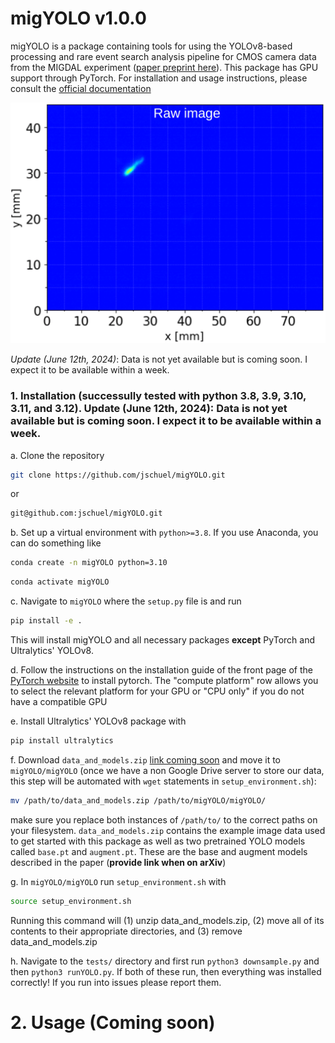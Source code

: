 # migYOLO v1.0.0
migYOLO is a package containing tools for using the YOLOv8-based processing and rare event search analysis pipeline for CMOS camera data from the MIGDAL experiment ([paper preprint here](https://arxiv.org/abs/2406.07538)). This package has GPU support through PyTorch. For installation and usage instructions, please consult the [official documentation](https://migyolo.readthedocs.io/en/latest/)

![Object detection](migYOLO/figures/object_detect.gif)

*Update (June 12th, 2024)*: Data is not yet available but is coming soon. I expect it to be available within a week.

### 1. Installation (successully tested with python 3.8, 3.9, 3.10, 3.11, and 3.12). Update (June 12th, 2024): Data is not yet available but is coming soon. I expect it to be available within a week. 

a. Clone the repository
```sh
git clone https://github.com/jschuel/migYOLO.git
```
or
```sh
git@github.com:jschuel/migYOLO.git
```

b. Set up a virtual environment with `python>=3.8`. If you use Anaconda, you can do something like
```sh
conda create -n migYOLO python=3.10
```
```sh
conda activate migYOLO
```

c. Navigate to `migYOLO` where the `setup.py` file is and run
```sh
pip install -e .
```

This will install migYOLO and all necessary packages **except** PyTorch and Ultralytics' YOLOv8.

d. Follow the instructions on the installation guide of the front page of the [PyTorch website](https://pytorch.org/) to install pytorch. The "compute platform" row allows you to select the relevant platform for your GPU or "CPU only" if you do not have a compatible GPU

e. Install Ultralytics' YOLOv8 package with
```sh
pip install ultralytics
```

f. Download `data_and_models.zip` [link coming soon]() and move it to `migYOLO/migYOLO` (once we have a non Google Drive server to store our data, this step will be automated with `wget` statements in `setup_environment.sh`):
```sh
mv /path/to/data_and_models.zip /path/to/migYOLO/migYOLO/
```
make sure you replace both instances of `/path/to/` to the correct paths on your filesystem. `data_and_models.zip` contains the example image data used to get started with this package as well as two pretrained YOLO models called `base.pt` and `augment.pt`. These are the base and augment models described in the paper (**provide link when on arXiv**)

g. In `migYOLO/migYOLO` run `setup_environment.sh` with
```sh
source setup_environment.sh
```
Running this command will (1) unzip data_and_models.zip, (2) move all of its contents to their appropriate directories, and (3) remove data_and_models.zip

h. Navigate to the `tests/` directory and first run `python3 downsample.py` and then `python3 runYOLO.py`. If both of these run, then everything was installed correctly! If you run into issues please report them.

# 2. Usage (Coming soon)
